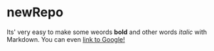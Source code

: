 # newRepo

Its' very easy to make some weords **bold** and other words *italic* with Markdown. 
You can even [link to Google!](http://google.com)

